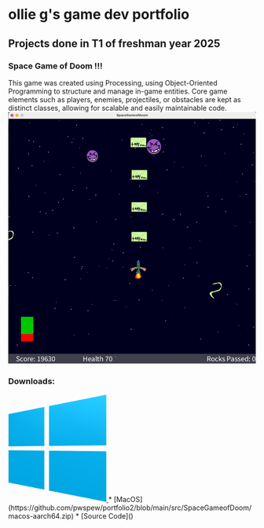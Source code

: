 # ollie g's game dev portfolio 

## Projects done in T1 of freshman year 2025

### Space Game of Doom !!!

This game was created using Processing, using Object-Oriented Programming to structure and manage in-game entities. Core game elements such as players, enemies, projectiles, or obstacles are kept as distinct classes, allowing for scalable and easily maintainable code.
![Running Game](https://github.com/pwspew/portfolio2/blob/main/images/spacelook.png?raw=true)
### Downloads:
<a href="https://github.com/pwspew/portfolio2/blob/main/src/SpaceGameofDoom/windows-amd64.zip">
  <img src="https://github.com/pwspew/portfolio2/blob/main/images/windlogo.png" alt="Windows" width="200">
</a>
* [MacOS](https://github.com/pwspew/portfolio2/blob/main/src/SpaceGameofDoom/macos-aarch64.zip)
* [Source Code]()
